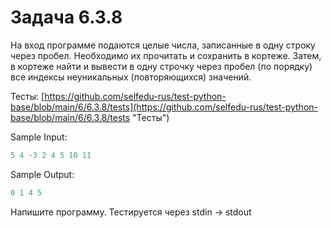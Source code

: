 # Задача 6.3.8

На вход программе подаются целые числа, записанные в одну строку через пробел. Необходимо их прочитать и сохранить в кортеже. Затем, в кортеже найти и вывести в одну строчку через пробел (по порядку) все индексы неуникальных (повторяющихся) значений.

Тесты: [https://github.com/selfedu-rus/test-python-base/blob/main/6/6.3.8/tests](https://github.com/selfedu-rus/test-python-base/blob/main/6/6.3.8/tests "Тесты")

Sample Input:

```python
5 4 -3 2 4 5 10 11
```

Sample Output:

```python
0 1 4 5
```

Напишите программу. Тестируется через stdin → stdout
